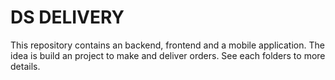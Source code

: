 # DS DELIVERY
This repository contains an backend, frontend and a mobile application. The idea is build an project to make and deliver orders.
See each folders to more details.